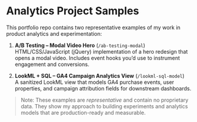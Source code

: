 # Analytics Project Samples

This portfolio repo contains two representative examples of my work in product analytics and experimentation:

1. **A/B Testing – Modal Video Hero** (`/ab-testing-modal`)  
   HTML/CSS/JavaScript (jQuery) implementation of a hero redesign that opens a modal video. Includes event hooks you’d use to instrument engagement and conversions.

2. **LookML + SQL – GA4 Campaign Analytics View** (`/lookml-sql-model`)  
   A sanitized LookML view that models GA4 purchase events, user properties, and campaign attribution fields for downstream dashboards.

> Note: These examples are *representative* and contain no proprietary data. They show my approach to building experiments and analytics models that are production-ready and measurable.
